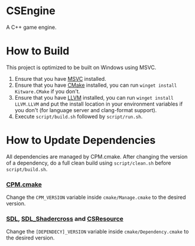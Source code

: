 # CSEngine
A C++ game engine.

# How to Build
This project is optimized to be built on Windows using MSVC.

1. Ensure that you have [MSVC](https://visualstudio.microsoft.com/downloads/) installed.
2. Ensure that you have [CMake](https://cmake.org/download/) installed, you can run `winget install Kitware.CMake` if
   you don't.
3. Ensure that you have [LLVM](https://releases.llvm.org/) installed, you can run `winget install LLVM.LLVM` and put the
   install location in your environment variables if you don't (for language server and clang-format support).
4. Execute `script/build.sh` followed by `script/run.sh`.

# How to Update Dependencies
All dependencies are managed by CPM.cmake. After changing the version of a dependency, do a full clean build using
`script/clean.sh` before `script/build.sh`.

### [CPM.cmake](https://github.com/cpm-cmake/CPM.cmake/releases)
Change the `CPM_VERSION` variable inside `cmake/Manage.cmake` to the desired version.

### [SDL](https://github.com/libsdl-org/SDL/releases), [SDL_Shadercross](https://github.com/libsdl-org/SDL_shadercross) and [CSResource](https://github.com/ConnorSweeneyDev/CSResource/releases)
Change the `[DEPENDECY]_VERSION` variable inside `cmake/Dependency.cmake` to the desired version.
